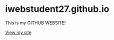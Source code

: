 # iwebstudent27.github.io
This is my GITHUB WEBSITE!

[View my site](https://iwebstudent30.github.io/)
